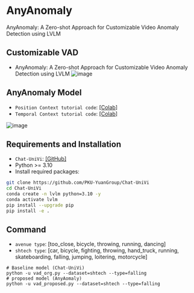 # AnyAnomaly
AnyAnomaly: A Zero-shot Approach for Customizable Video Anomaly Detection using LVLM
  
## Customizable VAD
- AnyAnomaly: A Zero-shot Approach for Customizable Video Anomaly Detection using LVLM
![image](https://github.com/user-attachments/assets/12201aec-c562-4884-941d-591318ef5da2)

## AnyAnomaly Model
- ```Position Context tutorial code```: [[Colab]](https://colab.research.google.com/drive/1_BRBkodZeIJLbGqs5r4AO76QqZBeQ5WP)    
- ```Temporal Context tutorial code```: [[Colab]](https://colab.research.google.com/drive/1Am4d2yMRypMnmvrb11QWco70at9paEb9#scrollTo=3QGYNpk90Vvq)
  
![image](https://github.com/user-attachments/assets/f621d667-6079-41ce-8401-3441b9d4b8da)

## Requirements and Installation
- ```Chat-UniVi```: [[GitHub]](https://github.com/PKU-YuanGroup/Chat-UniVi)
- Python >= 3.10
- Install required packages:
```bash
git clone https://github.com/PKU-YuanGroup/Chat-UniVi
cd Chat-UniVi
conda create -n lvlm python=3.10 -y
conda activate lvlm
pip install --upgrade pip
pip install -e .
```

## Command
- ```avenue type```: [too_close, bicycle, throwing, running, dancing]
- ```shtech type```: [car, bicycle, fighting, throwing, hand_truck, running, skateboarding, falling, jumping, loitering, motorcycle]
```Shell
# Baseline model (Chat-UniVi)
python -u vad_org.py --dataset=shtech --type=falling 
# proposed model (AnyAomaly)
python -u vad_proposed.py --dataset=shtech --type=falling 
```
